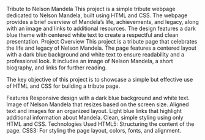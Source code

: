 Tribute to Nelson Mandela
This project is a simple tribute webpage dedicated to Nelson Mandela, built using HTML and CSS. The webpage provides a brief overview of Mandela’s life, achievements, and legacy, along with an image and links to additional resources. The design features a dark blue theme with centered white text to create a respectful and clean presentation.
Project Overview
This project is a tribute page that celebrates the life and legacy of Nelson Mandela. The page features a centered layout with a dark blue background and white text to ensure readability and a professional look. It includes an image of Nelson Mandela, a short biography, and links for further reading.

The key objective of this project is to showcase a simple but effective use of HTML and CSS for building a tribute page.

Features
Responsive design with a dark blue background and white text.
Image of Nelson Mandela that resizes based on the screen size.
Aligned text and images for an organized layout.
Light blue links that highlight additional information about Mandela.
Clean, simple styling using only HTML and CSS.
Technologies Used
HTML5: Structuring the content of the page.
CSS3: For styling the page layout, colors, fonts, and alignment.
